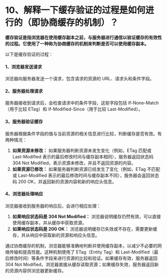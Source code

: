 # 10、解释一下缓存验证的过程是如何进行的（即协商缓存的机制）？

**缓存验证是指浏览器在使用缓存副本之前，与服务器进行通信以验证缓存的有效性的过程。它使用了一种称为协商缓存的机制来判断是否可以使用缓存副本。**

以下是缓存验证的过程：

#### 1、浏览器发送请求

浏览器向服务器发送一个请求，包含请求的资源的 URL、请求头和条件字段。

#### 2、服务器处理请求

服务器接收到请求后，会检查请求中的条件字段，这些字段包括 If-None-Match（用于比较 ETag）和 If-Modified-Since（用于比较 Last-Modified）。

#### 3、服务器验证缓存

服务器根据条件字段的值与当前资源的相关信息进行比较，判断缓存是否有效。有两种情况：

1. **如果资源未修改：** 如果服务器判断资源未发生变化（例如，ETag 匹配或 Last-Modified 表示的最后修改时间与缓存副本相同），服务器返回状态码 304 Not Modified，表示资源未修改，并且不返回资源的内容。
2. **如果资源已修改：** 如果服务器判断资源已经发生了变化（例如，ETag 不匹配或 Last-Modified 表示的最后修改时间与缓存副本不同），服务器会返回状态码 200 OK，并返回新的资源内容和新的响应头信息。

#### 4、浏览器处理响应

浏览器接收到服务器的响应后，会进行相应处理：

1. **如果响应状态码是 304 Not Modified：** 浏览器说明缓存仍然有效，可以直接使用缓存副本，并从缓存中获取资源。
2. **如果响应状态码是 200 OK：** 浏览器说明缓存已失效或不存在，需要更新缓存，并从响应中获取新的资源和响应头信息。

通过协商缓存的机制，浏览器能够准确地判断并使用缓存副本，以减少不必要的网络传输和提高性能。这种机制使用了 ETag（Entity Tag）和 Last-Modified（最后修改时间）等条件字段来进行资源的比较和验证。如果缓存有效，服务器返回 304 Not Modified，浏览器直接从缓存读取资源；如果缓存失效，服务器返回新的资源内容供浏览器更新缓存。
